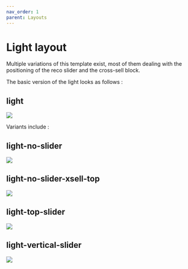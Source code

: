 ```yaml
---
nav_order: 1
parent: Layouts
---
```


# Light layout

Multiple variations of this template exist, most of them dealing with the positioning of the reco slider and the cross-sell block.

The basic version of the light looks as follows :

## light 
![](https://i.imgur.com/pB76Gyb.jpeg)

Variants include :

## light-no-slider
![](https://i.imgur.com/tTwMRFa.png)

## light-no-slider-xsell-top
![](https://i.imgur.com/3Thiul7.jpeg)

## light-top-slider
![](https://i.imgur.com/XB9Mj0b.jpeg)

## light-vertical-slider
![](https://i.imgur.com/kgHKkz0.jpeg)